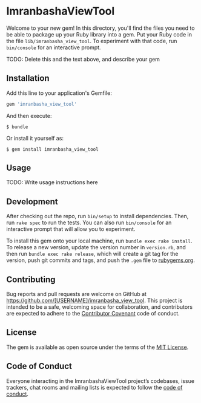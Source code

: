 # ImranbashaViewTool

Welcome to your new gem! In this directory, you'll find the files you need to be able to package up your Ruby library into a gem. Put your Ruby code in the file `lib/imranbasha_view_tool`. To experiment with that code, run `bin/console` for an interactive prompt.

TODO: Delete this and the text above, and describe your gem

## Installation

Add this line to your application's Gemfile:

```ruby
gem 'imranbasha_view_tool'
```

And then execute:

    $ bundle

Or install it yourself as:

    $ gem install imranbasha_view_tool

## Usage

TODO: Write usage instructions here

## Development

After checking out the repo, run `bin/setup` to install dependencies. Then, run `rake spec` to run the tests. You can also run `bin/console` for an interactive prompt that will allow you to experiment.

To install this gem onto your local machine, run `bundle exec rake install`. To release a new version, update the version number in `version.rb`, and then run `bundle exec rake release`, which will create a git tag for the version, push git commits and tags, and push the `.gem` file to [rubygems.org](https://rubygems.org).

## Contributing

Bug reports and pull requests are welcome on GitHub at https://github.com/[USERNAME]/imranbasha_view_tool. This project is intended to be a safe, welcoming space for collaboration, and contributors are expected to adhere to the [Contributor Covenant](http://contributor-covenant.org) code of conduct.

## License

The gem is available as open source under the terms of the [MIT License](https://opensource.org/licenses/MIT).

## Code of Conduct

Everyone interacting in the ImranbashaViewTool project’s codebases, issue trackers, chat rooms and mailing lists is expected to follow the [code of conduct](https://github.com/[USERNAME]/imranbasha_view_tool/blob/master/CODE_OF_CONDUCT.md).
